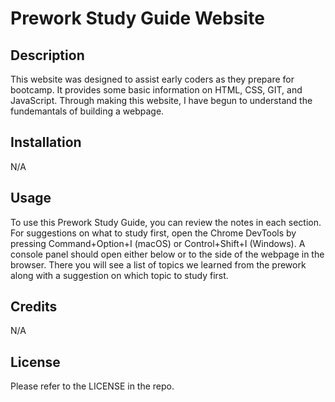# Prework Study Guide Website

## Description

This website was designed to assist early coders as they prepare for bootcamp. It provides some basic information on HTML, CSS, GIT, and JavaScript. Through making this website, I have begun to understand the fundemantals of building a webpage.

## Installation

N/A

## Usage

To use this Prework Study Guide, you can review the notes in each section. For suggestions on what to study first, open the Chrome DevTools by pressing Command+Option+I (macOS) or Control+Shift+I (Windows). A console panel should open either below or to the side of the webpage in the browser. There you will see a list of topics we learned from the prework along with a suggestion on which topic to study first.

## Credits

N/A

## License

Please refer to the LICENSE in the repo.
